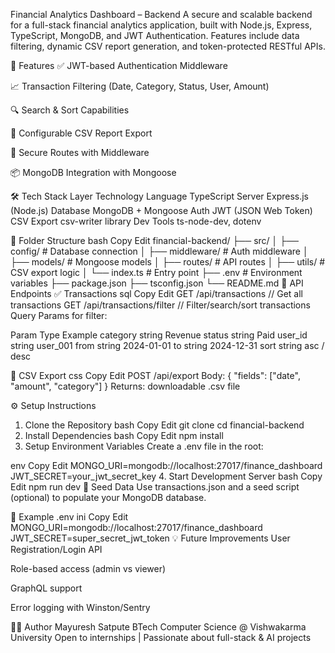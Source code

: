  Financial Analytics Dashboard – Backend
A secure and scalable backend for a full-stack financial analytics application, built with Node.js, Express, TypeScript, MongoDB, and JWT Authentication. Features include data filtering, dynamic CSV report generation, and token-protected RESTful APIs.

🚀 Features
✅ JWT-based Authentication Middleware

📈 Transaction Filtering (Date, Category, Status, User, Amount)

🔍 Search & Sort Capabilities

🧾 Configurable CSV Report Export

🔐 Secure Routes with Middleware

📦 MongoDB Integration with Mongoose

🛠 Tech Stack
Layer	Technology
Language	TypeScript
Server	Express.js (Node.js)
Database	MongoDB + Mongoose
Auth	JWT (JSON Web Token)
CSV Export	csv-writer library
Dev Tools	ts-node-dev, dotenv

📂 Folder Structure
bash
Copy
Edit
financial-backend/
├── src/
│   ├── config/         # Database connection
│   ├── middleware/     # Auth middleware
│   ├── models/         # Mongoose models
│   ├── routes/         # API routes
│   ├── utils/          # CSV export logic
│   └── index.ts        # Entry point
├── .env                # Environment variables
├── package.json
├── tsconfig.json
└── README.md
🧪 API Endpoints
✅ Transactions
sql
Copy
Edit
GET /api/transactions            // Get all transactions
GET /api/transactions/filter     // Filter/search/sort transactions
Query Params for filter:

Param	Type	Example
category	string	Revenue
status	string	Paid
user_id	string	user_001
from	string	2024-01-01
to	string	2024-12-31
sort	string	asc / desc

📁 CSV Export
css
Copy
Edit
POST /api/export
Body: { "fields": ["date", "amount", "category"] }
Returns: downloadable .csv file

⚙️ Setup Instructions
1. Clone the Repository
bash
Copy
Edit
git clone <your-repo-url>
cd financial-backend
2. Install Dependencies
bash
Copy
Edit
npm install
3. Setup Environment Variables
Create a .env file in the root:

env
Copy
Edit
MONGO_URI=mongodb://localhost:27017/finance_dashboard
JWT_SECRET=your_jwt_secret_key
4. Start Development Server
bash
Copy
Edit
npm run dev
🌱 Seed Data
Use transactions.json and a seed script (optional) to populate your MongoDB database.

📎 Example .env
ini
Copy
Edit
MONGO_URI=mongodb://localhost:27017/finance_dashboard
JWT_SECRET=super_secret_jwt_token
💡 Future Improvements
User Registration/Login API

Role-based access (admin vs viewer)

GraphQL support

Error logging with Winston/Sentry

👨‍💻 Author
Mayuresh Satpute
BTech Computer Science @ Vishwakarma University
Open to internships | Passionate about full-stack & AI projects
